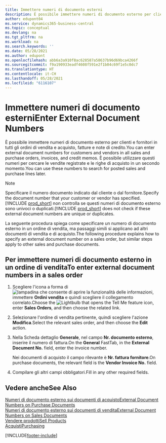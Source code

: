 ```yaml
---
title: Immettere numeri di documento esterni
description: È possibile immettere numeri di documento esterno per clienti e fornitori in tutti gli ordini di vendita e acquisto, fatture e note di credito. È possibile utilizzare questi numeri per cercare le vendite registrate e le righe di acquisto in un secondo momento.
author: edupont04
ms.service: dynamics365-business-central
ms.topic: conceptual
ms.devlang: na
ms.tgt_pltfrm: na
ms.workload: na
ms.search.keywords: ''
ms.date: 05/28/2021
ms.author: edupont
ms.openlocfilehash: abb6a3a910f8ac628587a58637b96d69bca4266f
ms.sourcegitcommit: f9a190933eadf4608f591e2f1b04c69f1e5c0dc7
ms.translationtype: HT
ms.contentlocale: it-CH
ms.lasthandoff: 05/28/2021
ms.locfileid: "6116107"
---
```

# <a name="enter-external-document-numbers"></a><span data-ttu-id="f0598-104">Immettere numeri di documento esterni</span><span class="sxs-lookup"><span data-stu-id="f0598-104">Enter External Document Numbers</span></span>

<span data-ttu-id="f0598-105">È possibile immettere numeri di documento esterno per clienti e fornitori in tutti gli ordini di vendita e acquisto, fatture e note di credito.</span><span class="sxs-lookup"><span data-stu-id="f0598-105">You can enter external document numbers for customers and vendors in all sales and purchase orders, invoices, and credit memos.</span></span> <span data-ttu-id="f0598-106">È possibile utilizzare questi numeri per cercare le vendite registrate e le righe di acquisto in un secondo momento.</span><span class="sxs-lookup"><span data-stu-id="f0598-106">You can use these numbers to search for posted sales and purchase lines later.</span></span>  

> [!NOTE]
> <span data-ttu-id="f0598-107">Specificare il numero documento indicato dal cliente o dal fornitore.</span><span class="sxs-lookup"><span data-stu-id="f0598-107">Specify the document number that your customer or vendor has specified.</span></span> <span data-ttu-id="f0598-108">[!INCLUDE [prod_short](includes/prod_short.md)] non controlla se questi numeri di documento esterno sono univoci o duplicati.</span><span class="sxs-lookup"><span data-stu-id="f0598-108">[!INCLUDE [prod_short](includes/prod_short.md)] does not check if these external document numbers are unique or duplicates.</span></span>

<span data-ttu-id="f0598-109">La seguente procedura spiega come specificare un numero di documento esterno in un ordine di vendita, ma passaggi simili si applicano ad altri documenti di vendita e di acquisto.</span><span class="sxs-lookup"><span data-stu-id="f0598-109">The following procedure explains how to specify an external document number on a sales order, but similar steps apply to other sales and purchase documents.</span></span>

## <a name="to-enter-external-document-numbers-in-a-sales-order"></a><span data-ttu-id="f0598-110">Per immettere numeri di documento esterno in un ordine di vendita</span><span class="sxs-lookup"><span data-stu-id="f0598-110">To enter external document numbers in a sales order</span></span>  

1. <span data-ttu-id="f0598-111">Scegliere l'icona a forma di ![lampadina che consente di aprire la funzionalità delle informazioni](media/ui-search/search_small.png "Informazioni sull'operazione che si desidera eseguire"), immettere **Ordini vendita** e quindi scegliere il collegamento correlato.</span><span class="sxs-lookup"><span data-stu-id="f0598-111">Choose the ![Lightbulb that opens the Tell Me feature](media/ui-search/search_small.png "Tell me what you want to do") icon, enter **Sales Orders**, and then choose the related link.</span></span>  
2. <span data-ttu-id="f0598-112">Selezionare l'ordine di vendita pertinente, quindi scegliere l'azione **Modifica**.</span><span class="sxs-lookup"><span data-stu-id="f0598-112">Select the relevant sales order, and then choose the **Edit** action.</span></span>  
3. <span data-ttu-id="f0598-113">Nella Scheda dettaglio **Generale**, nel campo **Nr. documento esterno**, inserire il numero di fattura.</span><span class="sxs-lookup"><span data-stu-id="f0598-113">On the **General** FastTab, in the **External Document No.** field, enter the invoice number.</span></span>  

    <span data-ttu-id="f0598-114">Nei documenti di acquisto il campo rilevante è **Nr. fattura fornitore**.</span><span class="sxs-lookup"><span data-stu-id="f0598-114">On purchase documents, the relevant field is the **Vendor Invoice No.** field.</span></span>
4. <span data-ttu-id="f0598-115">Compilare gli altri campi obbligatori.</span><span class="sxs-lookup"><span data-stu-id="f0598-115">Fill in any other required fields.</span></span>  

## <a name="see-also"></a><span data-ttu-id="f0598-116">Vedere anche</span><span class="sxs-lookup"><span data-stu-id="f0598-116">See Also</span></span>

[<span data-ttu-id="f0598-117">Numeri di documento esterno sui documenti di acquisto</span><span class="sxs-lookup"><span data-stu-id="f0598-117">External Document Numbers on Purchase Documents</span></span>](purchasing-ext-doc-no.md)  
[<span data-ttu-id="f0598-118">Numeri di documento esterno sui documenti di vendita</span><span class="sxs-lookup"><span data-stu-id="f0598-118">External Document Numbers on Sales Documents</span></span>](sales-how-invoice-sales.md#external-document-numbers)  
[<span data-ttu-id="f0598-119">Vendere prodotti</span><span class="sxs-lookup"><span data-stu-id="f0598-119">Sell Products</span></span>](sales-how-sell-products.md)  
[<span data-ttu-id="f0598-120">Acquisti</span><span class="sxs-lookup"><span data-stu-id="f0598-120">Purchasing</span></span>](purchasing-manage-purchasing.md)  

[!INCLUDE[footer-include](includes/footer-banner.md)]